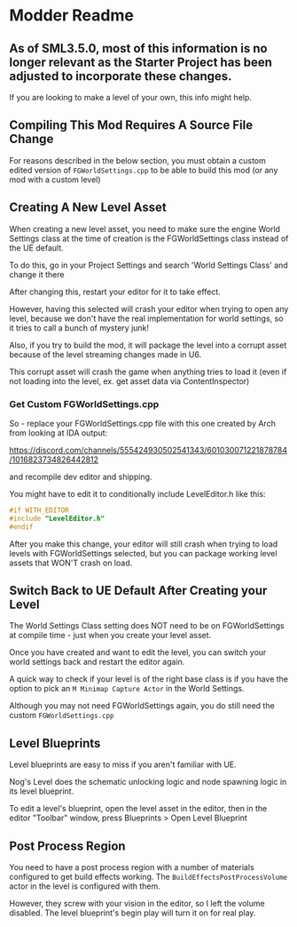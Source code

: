 # Modder Readme

## As of SML3.5.0, most of this information is no longer relevant as the Starter Project has been adjusted to incorporate these changes.

If you are looking to make a level of your own, this info might help.

## Compiling This Mod Requires A Source File Change

For reasons described in the below section,
you must obtain a custom edited version of `FGWorldSettings.cpp`
to be able to build this mod (or any mod with a custom level)

## Creating A New Level Asset

When creating a new level asset,
you need to make sure the engine World Settings class at the time of creation
is the FGWorldSettings class instead of the UE default.

To do this, go in your Project Settings and search 'World Settings Class' and change it there

After changing this, restart your editor for it to take effect.

However, having this selected will crash your editor when trying to open any level,
because we don't have the real implementation for world settings, so it tries to call a bunch of mystery junk!

Also, if you try to build the mod,
it will package the level into a corrupt asset because of the level streaming changes made in U6.

This corrupt asset will crash the game when anything tries to load it
(even if not loading into the level, ex. get asset data via ContentInspector)

### Get Custom FGWorldSettings.cpp

So - replace your FGWorldSettings.cpp file with this one created by Arch from looking at IDA output:

https://discord.com/channels/555424930502541343/601030071221878784/1016823734826442812

and recompile dev editor and shipping.

You might have to edit it to conditionally include LevelEditor.h like this:

```cpp
#if WITH_EDITOR
#include "LevelEditor.h"
#endif
```

After you make this change,
your editor will still crash when trying to load levels with FGWorldSettings selected,
but you can package working level assets that WON'T crash on load.

## Switch Back to UE Default After Creating your Level

The World Settings Class setting does NOT need to be on FGWorldSettings at compile time -
just when you create your level asset.

Once you have created and want to edit the level,
you can switch your world settings back and restart the editor again.

A quick way to check if your level is of the right base class
is if you have the option to pick an `M Minimap Capture Actor` in the World Settings.

Although you may not need FGWorldSettings again, you do still need the custom `FGWorldSettings.cpp`

## Level Blueprints

Level blueprints are easy to miss if you aren't familiar with UE.

Nog's Level does the schematic unlocking logic and node spawning logic in its level blueprint.

To edit a level's blueprint, open the level asset in the editor,
then in the editor "Toolbar" window, press Blueprints > Open Level Blueprint

## Post Process Region

You need to have a post process region with a number of materials configured to get build effects working.
The `BuildEffectsPostProcessVolume` actor in the level is configured with them.

However, they screw with your vision in the editor, so I left the volume disabled.
The level blueprint's begin play will turn it on for real play.
